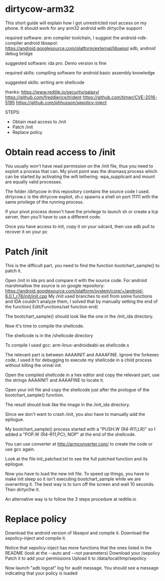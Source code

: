 # dirtycow-arm32


This short guide will explain how I got unrestricted root access on my phone.
It should work for any arm32 android with dirtyc0w support

required software:
	arm compiler toolchain, I suggest the android-ndk-compiler
	android libsepol: https://android.googlesource.com/platform/external/libsepol
  adb, android debug bridge

suggested software:
	ida pro. Demo version is fine

required skills:
	compiling software for android
	basic assembly knowledge

suggested skills:
	writing arm shellcode

thanks:
	https://www.redtile.io/security/galaxy/
	https://github.com/freddierice/trident
	https://github.com/timwr/CVE-2016-5195
	https://github.com/phhusson/sepolicy-inject


STEPS:
* Obtain read access to /init
* Patch /init
* Replace policy


# Obtain read access to /init

You usually won't have read permission on the /init file, thus you need to exploit a process that can.
My pivot point was the dnsmasq process which can be started by activating the wifi tethering.
wpa_supplicant and mount are equally valid processes.

The folder /dirtycow in this repository contains the source code I used.
dirtycow.c is the dirtycow exploit, sh.c spawns a shell on port 11111 with the same privilege of the running process.

If your pivot process doesn't have the privilege to launch sh or create a tcp server, then you'll have to use a different code.

Once you have access to init, copy it on your sdcard, then use adb pull to recover it on your pc

# Patch /init

 This is the difficult part, you need to find the function bootchart_sample() to patch it.

 Open /init in ida pro and compare it with the source code.
 For android marshmallow the source is on google repository:
 https://android.googlesource.com/platform/system/core/+/android-6.0.1_r78/init/init.cpp
 My /init used branches to exit from some functions and IDA couldn't analyze them, I solved that by manually setting the end of the function( Edit/Functions/set function end)

 The bootchart_sample() should look like the one in the /init_ida directory.

 Now it's time to compile the shellcode.

 The shellcode is in the /shellcode directory

 To compile I used gcc: arm-linux-androideabi-as shellcode.s

 The relevant part is between AAAAINIT and AAAAFINE. Ignore the forkexec code, I used it for debugging to execute my shellcode in a child process without killing the orinal init.

 Open the compiled shellcode in a hex editor and copy the relevant part, use the strings AAAAINIT and AAAAFINE to locate it.

 Open your init file and copy the shellcode just after the prologue of the bootchart_sample() function.

The result should look like the image in the /init_ida directory.

Since we don't want to crash /init, you also have to manually add the epilogue.

My bootchart_sample() process started with a "PUSH.W          {R4-R11,LR}" so I added a "POP.W           {R4-R11,PC}; NOP" at the end of the shellcode.

You can use converter at http://armconverter.com/ to create the code or use gcc again.

Look at the file init_patched.txt to see the full patched function and its epilogue.

Now you have to load the new init file. To speed up things, you have to make init sleep so it isn't executing bootchart_sample while we are overwriting it.
The best way is to turn off the screen and wait 10 seconds. Then dirtyc0w it.

An alternative way is to follow the 3 steps procedure at redtile.io

# Replace policy

Download the android version of libsepol and compile it.
Download the sepolicy-inject and compile it.

Notice that sepolicy-inject has more functions that the ones listed in the README (look at the --auto and --not parameters)
Download your /sepolicy
Patch it to add your permissions
Upload it to /data/local/tmp/sepolicy

Now launch "adb logcat" log for audit message. You should see a message indicating that your policy is loaded

	
